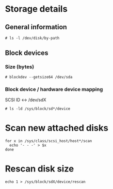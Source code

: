 # Storage details
## General information

    # ls -l /dev/disk/by-path

## Block devices
### Size (bytes)

    # blockdev --getsize64 /dev/sda

### Block device / hardware device mapping
SCSI ID <-> /dev/sdX

    # ls -ld /sys/block/sd*/device

# Scan new attached disks

```
for x in /sys/class/scsi_host/host*/scan
  echo '- - -' > $x
done
```

# Rescan disk size

```
echo 1 > /sys/block/sdX/device/rescan
```
